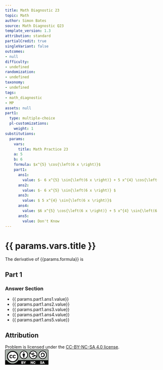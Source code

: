```yaml
---
title: Math Diagnostic 23
topic: Math
author: Simon Bates
source: Math Diagnostic Q23
template_version: 1.3
attribution: standard
partialCredit: true
singleVariant: false
outcomes:
- null
difficulty:
- undefined
randomization:
- undefined
taxonomy:
- undefined
tags:
- math_diagnostic
- MP
assets: null
part1:
  type: multiple-choice
  pl-customizations:
    weight: 1
substitutions:
  params:
    vars:
      title: Math Practice 23
    a: 5
    b: 6
    formula: $x^{5} \cos{\left(6 x \right)}$
    part1:
      ans1:
        value: $- 6 x^{5} \sin{\left(6 x \right)} + 5 x^{4} \cos{\left(6 x \right)}$
      ans2:
        value: $- 6 x^{5} \sin{\left(6 x \right)} $
      ans3:
        value: $ 5 x^{4} \sin{\left(6 x \right)}$
      ans4:
        value: $6 x^{5} \cos{\left(6 x \right)} + 5 x^{4} \sin{\left(6 x \right)}$
      ans5:
        value: Don't Know
---
```

# {{ params.vars.title }}
The derivative of {{params.formula}} is

## Part 1

### Answer Section

- {{ params.part1.ans1.value}}
- {{ params.part1.ans2.value}}
- {{ params.part1.ans3.value}}
- {{ params.part1.ans4.value}}
- {{ params.part1.ans5.value}}

## Attribution

Problem is licensed under the [CC-BY-NC-SA 4.0 license](https://creativecommons.org/licenses/by-nc-sa/4.0/).<br> ![The Creative Commons 4.0 license requiring attribution-BY, non-commercial-NC, and share-alike-SA license.](https://raw.githubusercontent.com/firasm/bits/master/by-nc-sa.png)